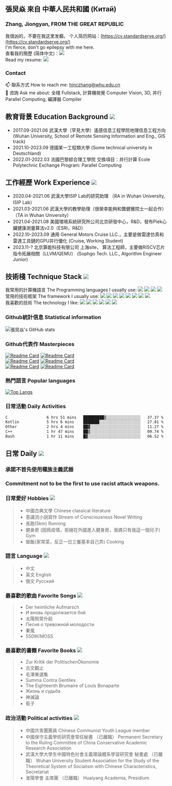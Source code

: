 ## 張炅焱 來自 中華人民共和國 (Китай)
### Zhang, Jiongyan, FROM THE GREAT REPUBLIC 
我很凶的，不要在我这里发癫。 个人简历网站：[https://cv.standardserve.org/](https://cv.standardserve.org/)  
I'm fierce, don't go epilepsy with me here.  
查看我的簡歷 (简体中文)：<a href="https://github.com/hinczhang/hinczhang/blob/main/%E5%BC%A0%E7%82%85%E7%84%B1-%E7%AE%80%E5%8E%86-%E6%A0%A1%E6%8B%9B.pdf"><img src="https://img.shields.io/badge/简历-CN-brightgreen"/></a>  
Read my resume: <a href="https://github.com/hinczhang/hinczhang/blob/main/ZHANGJIONGYAN-RESUME-GRADUATE.pdf"><img src="https://img.shields.io/badge/简历-EN-yellowgreen"/></a>  
### Contact 
📫 聯系方式 How to reach me: hinczhang@whu.edu.cn  
💬 咨詢 Ask me about: 全棧 Fullstack, 計算機視覺 Computer Vision, 3D, 并行 Parallel Computing, 編譯器 Compiler  
## 教育背景 Education Background <img src="https://img.shields.io/badge/教育-Education-brightgreen"/>
- 2017.09-2021.06 武漢大學（罕見大學）遙感信息工程學院地理信息工程方向 (Wuhan University, School of Remote Sensing Information and Eng., GIS track)  
- 2021.10-2023.09 德國某一工程類大學 (Some technical university in Deutschland)  
- 2022.01-2022.03 法國巴黎綜合理工學院 交換項目：并行計算 Ecole Polytechnic Exchange Program: Parallel Computing
## 工作經歷 Work Experience <img src="https://img.shields.io/badge/工作-Work-orange"/>
- 2020.04-2021.06 武漢大學ISIP Lab的研究助理 （RA in Wuhan University, ISIP Lab）  
- 2021.03-2021.06 武漢大學的教學助理（很榮幸能夠和龔健雅院士一起合作）（TA in Wuhan University）
- 2021.04-2021.08 美國環境系統研究所公司北京研發中心，R&D，發布Piek心臟健康測量算法v2.0（ESRI，R&D）  
- 2022.10-2023.09 通用 General Motors Cruise LLC.，主要是做雷達仿真和雷達工具鏈的GPU并行優化  (Cruise, Working Student)  
- 2023.11-? 北京算能科技有限公司 上海site， 算法工程師，主要做RISCV芯片指令拓展相關（LLVM/QEMU） (Sophgo Tech. LLC., Algorithm Engineer Junior)
## 技術棧 Technique Stack <img src="https://img.shields.io/badge/Techniques-v1.0.0-red"/>
我常用的計算機語言 The Programming languages I usually use: <img src="https://img.shields.io/badge/Language-Javascript-green"/>
<img src="https://img.shields.io/badge/Language-C++-green"/>
<img src="https://img.shields.io/badge/Language-Java-green"/>
<img src="https://img.shields.io/badge/Language-Python-green"/>  
常用的技術框架 The framework I usually use: <img src="https://img.shields.io/badge/Stack-Vue-red"/>
<img src="https://img.shields.io/badge/Stack-Android-red"/>
<img src="https://img.shields.io/badge/Stack-OpenCV-red"/>
<img src="https://img.shields.io/badge/Stack-Hadoop-red"/>
<img src="https://img.shields.io/badge/Stack-MPI/OpenMP-red"/>
<img src="https://img.shields.io/badge/Stack-QT-red"/>
<img src="https://img.shields.io/badge/Stack-CUDA-red"/>
<img src="https://img.shields.io/badge/Stack-MFC-red"/>  
我喜歡的技術 The technology I like: <img src="https://img.shields.io/badge/Tech-3D-blue"/>
<img src="https://img.shields.io/badge/Tech-DataScience-blue"/>
<img src="https://img.shields.io/badge/Tech-DeepLearning-blue"/>
<img src="https://img.shields.io/badge/Tech-Modelling-blue"/>
<img src="https://img.shields.io/badge/Tech-CV-blue"/>
<img src="https://img.shields.io/badge/Tech-ImageProcessing-blue"/>
<!--
**hinczhang/hinczhang** is a ✨ _special_ ✨ repository because its `README.md` (this file) appears on your GitHub profile.

Here are some ideas to get you started:

- 🔭 I’m currently working on ...
- 🌱 I’m currently learning ...
- 👯 I’m looking to collaborate on ...
- 🤔 I’m looking for help with ...
- 💬 Ask me about ...
- 📫 How to reach me: ...
- 😄 Pronouns: ...
- ⚡ Fun fact: ...
-->
### Github統計信息 Statistical information
![張炅焱's GitHub stats](https://github-readme-stats-git-masterrstaa-rickstaa.vercel.app/api?username=hinczhang&show_icons=true&theme=vue)  
### Github代表作 Masterpieces
[![Readme Card](https://github-readme-stats-git-masterrstaa-rickstaa.vercel.app/api/pin/?username=hinczhang&repo=Machine-Learning-for-3D-Geometry&theme=vue)](https://github.com/hinczhang/Machine-Learning-for-3D-Geometry)
[![Readme Card](https://github-readme-stats-git-masterrstaa-rickstaa.vercel.app/api/pin/?username=hinczhang&repo=3D-Scanning-and-Motion-Capture&theme=swift&layout=compact)](https://github.com/hinczhang/3D-Scanning-and-Motion-Capture)  
[![Readme Card](https://github-readme-stats-git-masterrstaa-rickstaa.vercel.app/api/pin/?username=hinczhang&repo=INF560-ParallelAlgorithm&theme=buefy)](https://github.com/hinczhang/INF560-ParallelAlgorithm)
[![Readme Card](https://github-readme-stats-git-masterrstaa-rickstaa.vercel.app/api/pin/?username=hinczhang&repo=GeoRecorder)](https://github.com/hinczhang/GeoRecorder)  
[![Readme Card](https://github-readme-stats-git-masterrstaa-rickstaa.vercel.app/api/pin/?username=hinczhang&repo=Graduate-Thesis&theme=graywhite)](https://github.com/hinczhang/Graduate-Thesis)
[![Readme Card](https://github-readme-stats-git-masterrstaa-rickstaa.vercel.app/api/pin/?username=hinczhang&repo=ObjectRec&theme=swift)](https://github.com/hinczhang/ObjectRec)
### 熱門語言 Popular languages
[![Top Langs](https://github-readme-stats-git-masterrstaa-rickstaa.vercel.app/api/top-langs/?username=hinczhang)](https://github.com/hinczhang/github-readme-stats)
### 日常活動 Daily Activities
<!--START_SECTION:waka-->

```txt
C                 6 hrs 51 mins   █████████▒░░░░░░░░░░░░░░░   37.37 %
Kotlin            5 hrs 6 mins    ███████░░░░░░░░░░░░░░░░░░   27.81 %
Other             2 hrs 4 mins    ██▓░░░░░░░░░░░░░░░░░░░░░░   11.27 %
C++               1 hr 47 mins    ██▒░░░░░░░░░░░░░░░░░░░░░░   09.74 %
Bash              1 hr 11 mins    █▓░░░░░░░░░░░░░░░░░░░░░░░   06.52 %
```

<!--END_SECTION:waka-->
## 日常 Daily <img src="https://img.shields.io/badge/%E6%97%A5%E5%B8%B8-daily-blue"/>
### 承諾不首先使用種族主義武器
### Commitment not to be the first to use racist attack weapons.
### 日常愛好 Hobbies <img src="https://img.shields.io/badge/hobby-favorite-brightgreen"/>
> - 中國古典文學 Chinese classical literature  
> - 意識流小説寫作 Stream of Consciousness Novel Writing  
> - 長跑(5km) Running
> - 健身房 (因爲疫情，拒絕在外國進入健身房，我媽只有我這一個兒子) Gym
> - 做飯(家常菜，反正一日三餐基本自己弄) Cooking  
### 語言 Language <img src="https://img.shields.io/badge/language-use-orange"/>
> - 中文  
> - 英文 English  
> - 俄文 Русский  
### 最喜歡的歌曲 Favorite Songs <img src="https://img.shields.io/badge/song-favorite-lightgrey"/>
> - Der heimliche Aufmarsch  
> - И вновь продолжается бой  
> - 太陽照常升起  
> - Песня о тревожной молодости  
> - 秦風  
> - 550W/MOSS
### 最喜歡的書籍 Favorite Books <img src="https://img.shields.io/badge/book-favorite-green"/>
> - Zur Kritik der PolitischenÖkonomie  
> - 古文觀止  
> - 毛澤東選集  
> - Summa Contra Gentiles  
> - The Eighteenth Brumaire of Louis Bonaparte  
> - Жизнь и судьба
> - 神滅論
> - 荀子
### 政治活動 Political activities <img src="https://img.shields.io/badge/activity-politics-yellowgreen"/>
> - 中國共青團團員 Chinese Communist Youth League member  
> - 中國保守主義學術研究會常任秘書 （已離職） Permanent Secretary to the Ruling Committee of China Conservative Academic Research Association  
> - 武漢大學大學生中國特色社會主義理論體系學習研究會 秘書處 （已離職） Wuhan University Student Association for the Study of the Theoretical System of Socialism with Chinese Characteristics, Secretariat  
> - 淮陽學會 主席團 （已離職） Huaiyang Academia, Presidium  
